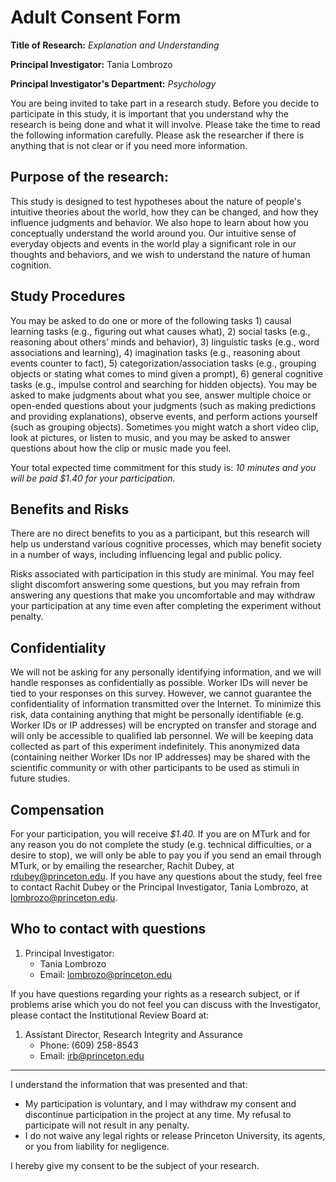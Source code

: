 # Adult Consent Form

**Title of Research:** *Explanation and Understanding*

**Principal Investigator:** Tania Lombrozo

**Principal Investigator's Department:** *Psychology*


You are being invited to take part in a research study. Before you decide to participate in this study, it is important that you understand why the research is being done and what it will involve. Please take the time to read the following information carefully. Please ask the researcher if there is anything that is not clear or if you need more information.

## Purpose of the research:
This study is designed to test hypotheses about the nature of people's intuitive theories about the world, how they can be changed, and how they influence judgments and behavior. We also hope to learn about how you conceptually understand the world around you. Our intuitive sense of everyday objects and events in the world play a significant role in our thoughts and behaviors, and we wish to understand the nature of human cognition.

## Study Procedures
You may be asked to do one or more of the following tasks 1) causal learning tasks (e.g., figuring out what causes what), 2) social tasks (e.g., reasoning about others’ minds and behavior), 3) linguistic tasks (e.g., word associations and learning), 4) imagination tasks (e.g., reasoning about events counter to fact), 5) categorization/association tasks (e.g., grouping objects or stating what comes to mind given a prompt), 6) general cognitive tasks (e.g., impulse control and searching for hidden objects). You may be asked to make judgments about what you see, answer multiple choice or open-ended questions about your judgments (such as making predictions and providing explanations), observe events, and perform actions yourself (such as grouping objects). Sometimes you might watch a short video clip, look at pictures, or listen to music, and you may be asked to answer questions about how the clip or music made you feel.

Your total expected time commitment for this study is: *10 minutes and you will be paid $1.40 for your participation.*

## Benefits and Risks
There are no direct benefits to you as a participant, but this research will help us understand various cognitive processes, which may benefit society in a number of ways, including influencing legal and public policy.

Risks associated with participation in this study are minimal. You may feel slight discomfort answering some questions, but you may refrain from answering any questions that make you uncomfortable and may withdraw your participation at any time even after completing the experiment without penalty.

## Confidentiality
We will not be asking for any personally identifying information, and we will handle responses as confidentially as possible. Worker IDs will never be tied to your responses on this survey. However, we cannot guarantee the confidentiality of information transmitted over the Internet. To minimize this risk, data containing anything that might be personally identifiable (e.g. Worker IDs or IP addresses) will be encrypted on transfer and storage and will only be accessible to qualified lab personnel. We will be keeping data collected as part of this experiment indefinitely. This anonymized data (containing neither Worker IDs nor IP addresses) may be shared with the scientific community or with other participants to be used as stimuli in future studies.

## Compensation
For your participation, you will receive *$1.40.* If you are on MTurk and for any reason you do not complete the study (e.g. technical difficulties, or a desire to stop), we will only be able to pay you if you send an email through MTurk, or by emailing the researcher, Rachit Dubey, at rdubey@princeton.edu. If you have any questions about the study, feel free to contact Rachit Dubey or the Principal Investigator, Tania Lombrozo, at lombrozo@princeton.edu.

## Who to contact with questions

1. Principal Investigator:
	- Tania Lombrozo
	- Email: lombrozo@princeton.edu

If you have questions regarding your rights as a research subject, or if problems arise which you do not feel you can discuss with the Investigator, please contact the Institutional Review Board at:

1. Assistant Director, Research Integrity and Assurance
	- Phone: (609) 258-8543
	- Email: irb@princeton.edu

---

I understand the information that was presented and that:

- My participation is voluntary, and I may withdraw my consent and discontinue participation in the project at any time. My refusal to participate will not result in any penalty.
- I do not waive any legal rights or release Princeton University, its agents, or you from liability for negligence.

I hereby give my consent to be the subject of your research.
